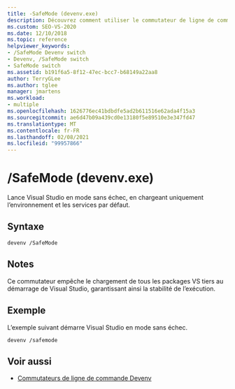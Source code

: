 ```yaml
---
title: -SafeMode (devenv.exe)
description: Découvrez comment utiliser le commutateur de ligne de commande de SafeMode pour démarrer Visual Studio en mode sans échec, en chargeant uniquement l’environnement et les services par défaut.
ms.custom: SEO-VS-2020
ms.date: 12/10/2018
ms.topic: reference
helpviewer_keywords:
- /SafeMode Devenv switch
- Devenv, /SafeMode switch
- SafeMode switch
ms.assetid: b191f6a5-8f12-47ec-bcc7-b68149a22aa8
author: TerryGLee
ms.author: tglee
manager: jmartens
ms.workload:
- multiple
ms.openlocfilehash: 1626776ec41bdbdfe5ad2b611516e62ada4f15a3
ms.sourcegitcommit: ae6d47b09a439cd0e13180f5e89510e3e347fd47
ms.translationtype: MT
ms.contentlocale: fr-FR
ms.lasthandoff: 02/08/2021
ms.locfileid: "99957866"
---
```

# <a name="safemode-devenvexe"></a>/SafeMode (devenv.exe)

Lance Visual Studio en mode sans échec, en chargeant uniquement l’environnement et les services par défaut.

## <a name="syntax"></a>Syntaxe

```shell
devenv /SafeMode
```

## <a name="remarks"></a>Notes

Ce commutateur empêche le chargement de tous les packages VS tiers au démarrage de Visual Studio, garantissant ainsi la stabilité de l’exécution.

## <a name="example"></a>Exemple

L’exemple suivant démarre Visual Studio en mode sans échec.

```shell
devenv /safemode
```

## <a name="see-also"></a>Voir aussi

- [Commutateurs de ligne de commande Devenv](../../ide/reference/devenv-command-line-switches.md)
